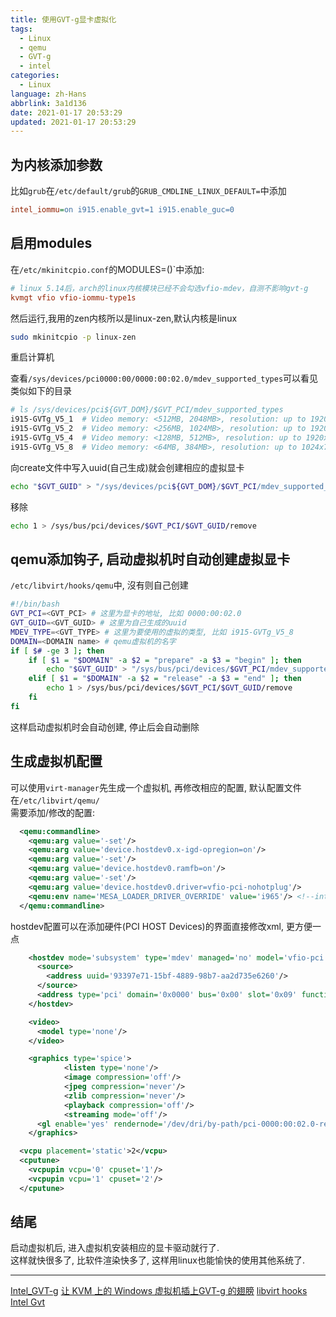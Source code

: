 ```yaml
---
title: 使用GVT-g显卡虚拟化
tags:
  - Linux
  - qemu
  - GVT-g
  - intel
categories:
  - Linux
language: zh-Hans
abbrlink: 3a1d136
date: 2021-01-17 20:53:29
updated: 2021-01-17 20:53:29
---
```


## 为内核添加参数

比如`grub`在`/etc/default/grub`的`GRUB_CMDLINE_LINUX_DEFAULT=`中添加

```ini
intel_iommu=on i915.enable_gvt=1 i915.enable_guc=0
```

## 启用modules

在`/etc/mkinitcpio.conf`的MODULES=()`中添加:

```ini
# linux 5.14后，arch的linux内核模块已经不会勾选vfio-mdev，自测不影响gvt-g
kvmgt vfio vfio-iommu-type1s
```

然后运行,我用的zen内核所以是linux-zen,默认内核是linux

```bash
sudo mkinitcpio -p linux-zen
```

重启计算机  

查看`/sys/devices/pci0000:00/0000:00:02.0/mdev_supported_types`可以看见类似如下的目录
<!--more-->
```bash
# ls /sys/devices/pci${GVT_DOM}/$GVT_PCI/mdev_supported_types
i915-GVTg_V5_1  # Video memory: <512MB, 2048MB>, resolution: up to 1920x1200
i915-GVTg_V5_2  # Video memory: <256MB, 1024MB>, resolution: up to 1920x1200
i915-GVTg_V5_4  # Video memory: <128MB, 512MB>, resolution: up to 1920x1200
i915-GVTg_V5_8  # Video memory: <64MB, 384MB>, resolution: up to 1024x768
```

向create文件中写入uuid(自己生成)就会创建相应的虚拟显卡

```bash
echo "$GVT_GUID" > "/sys/devices/pci${GVT_DOM}/$GVT_PCI/mdev_supported_types/$GVT_TYPE/create"
```

移除

```bash
echo 1 > /sys/bus/pci/devices/$GVT_PCI/$GVT_GUID/remove
```

## qemu添加钩子, 启动虚拟机时自动创建虚拟显卡

`/etc/libvirt/hooks/qemu`中, 沒有则自己创建

```bash
#!/bin/bash
GVT_PCI=<GVT_PCI> # 这里为显卡的地址, 比如 0000:00:02.0
GVT_GUID=<GVT_GUID> # 这里为自己生成的uuid
MDEV_TYPE=<GVT_TYPE> # 这里为要使用的虚拟的类型, 比如 i915-GVTg_V5_8
DOMAIN=<DOMAIN name> # qemu虚拟机的名字
if [ $# -ge 3 ]; then
    if [ $1 = "$DOMAIN" -a $2 = "prepare" -a $3 = "begin" ]; then
        echo "$GVT_GUID" > "/sys/bus/pci/devices/$GVT_PCI/mdev_supported_types/$MDEV_TYPE/create"
    elif [ $1 = "$DOMAIN" -a $2 = "release" -a $3 = "end" ]; then
        echo 1 > /sys/bus/pci/devices/$GVT_PCI/$GVT_GUID/remove
    fi
fi
```

这样启动虚拟机时会自动创建, 停止后会自动删除

## 生成虚拟机配置

可以使用`virt-manager`先生成一个虚拟机, 再修改相应的配置, 默认配置文件在`/etc/libvirt/qemu/`  
需要添加/修改的配置:

```xml
  <qemu:commandline>
    <qemu:arg value='-set'/>
    <qemu:arg value='device.hostdev0.x-igd-opregion=on'/>
    <qemu:arg value='-set'/>
    <qemu:arg value='device.hostdev0.ramfb=on'/>
    <qemu:arg value='-set'/>
    <qemu:arg value='device.hostdev0.driver=vfio-pci-nohotplug'/>
    <qemu:env name='MESA_LOADER_DRIVER_OVERRIDE' value='i965'/> <!--intel启用OpenGL可能会花屏, 不会就不要加这一条-->
  </qemu:commandline>
```

hostdev配置可以在添加硬件(PCI HOST Devices)的界面直接修改xml, 更方便一点

```xml
    <hostdev mode='subsystem' type='mdev' managed='no' model='vfio-pci' display='on'>
      <source>
        <address uuid='93397e71-15bf-4889-98b7-aa2d735e6260'/>
      </source>
      <address type='pci' domain='0x0000' bus='0x00' slot='0x09' function='0x0'/>
    </hostdev>
```

```xml
    <video>
      <model type='none'/>
    </video>
```

```xml
    <graphics type='spice'>
            <listen type='none'/>
            <image compression='off'/>
            <jpeg compression='never'/>
            <zlib compression='never'/>
            <playback compression='off'/>
            <streaming mode='off'/>
      <gl enable='yes' rendernode='/dev/dri/by-path/pci-0000:00:02.0-render'/>
    </graphics>
```

```xml
  <vcpu placement='static'>2</vcpu>
  <cputune>
    <vcpupin vcpu='0' cpuset='1'/>
    <vcpupin vcpu='1' cpuset='2'/>
  </cputune>
```

## 结尾

启动虚拟机后, 进入虚拟机安装相应的显卡驱动就行了.  
这样就快很多了, 比软件渲染快多了, 这样用linux也能愉快的使用其他系统了.

***

[Intel_GVT-g](https://wiki.archlinux.org/index.php/Intel_GVT-g)
[让 KVM 上的 Windows 虚拟机插上GVT-g 的翅膀](https://medium.com/@langleyhouge/%E8%AE%A9-kvm-%E4%B8%8A%E7%9A%84-windows-%E8%99%9A%E6%8B%9F%E6%9C%BA%E6%8F%92%E4%B8%8Agvt-g-%E7%9A%84%E7%BF%85%E8%86%80-ac0ac28b73b8)
[libvirt hooks](https://www.libvirt.org/hooks.html)
[Intel Gvt](https://blog.bepbep.co/posts/gvt/)
